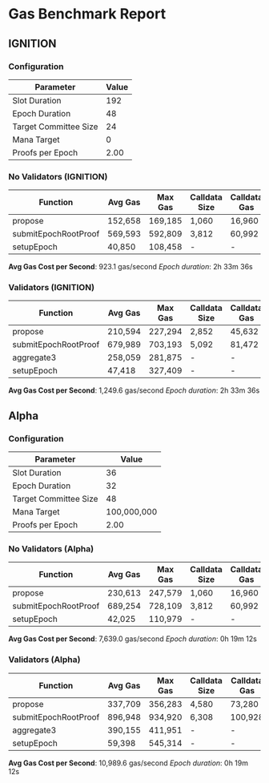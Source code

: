 # Gas Benchmark Report

## IGNITION

### Configuration

| Parameter             | Value |
|-----------------------|-------|
| Slot Duration         |   192 |
| Epoch Duration        |    48 |
| Target Committee Size |    24 |
| Mana Target           |     0 |
| Proofs per Epoch      |  2.00 |

### No Validators (IGNITION)

| Function             | Avg Gas | Max Gas | Calldata Size | Calldata Gas |
|----------------------|---------|---------|---------------|--------------|
| propose              | 152,658 | 169,185 |         1,060 |       16,960 |
| submitEpochRootProof | 569,593 | 592,809 |         3,812 |       60,992 |
| setupEpoch           |  40,850 | 108,458 |             - |            - |

**Avg Gas Cost per Second**: 923.1 gas/second
*Epoch duration*: 2h 33m 36s

### Validators (IGNITION)

| Function             | Avg Gas | Max Gas | Calldata Size | Calldata Gas |
|----------------------|---------|---------|---------------|--------------|
| propose              | 210,594 | 227,294 |         2,852 |       45,632 |
| submitEpochRootProof | 679,989 | 703,193 |         5,092 |       81,472 |
| aggregate3           | 258,059 | 281,875 |             - |            - |
| setupEpoch           |  47,418 | 327,409 |             - |            - |

**Avg Gas Cost per Second**: 1,249.6 gas/second
*Epoch duration*: 2h 33m 36s


## Alpha

### Configuration

| Parameter             |       Value |
|-----------------------|-------------|
| Slot Duration         |          36 |
| Epoch Duration        |          32 |
| Target Committee Size |          48 |
| Mana Target           | 100,000,000 |
| Proofs per Epoch      |        2.00 |

### No Validators (Alpha)

| Function             | Avg Gas | Max Gas | Calldata Size | Calldata Gas |
|----------------------|---------|---------|---------------|--------------|
| propose              | 230,613 | 247,579 |         1,060 |       16,960 |
| submitEpochRootProof | 689,254 | 728,109 |         3,812 |       60,992 |
| setupEpoch           |  42,025 | 110,979 |             - |            - |

**Avg Gas Cost per Second**: 7,639.0 gas/second
*Epoch duration*: 0h 19m 12s

### Validators (Alpha)

| Function             | Avg Gas | Max Gas | Calldata Size | Calldata Gas |
|----------------------|---------|---------|---------------|--------------|
| propose              | 337,709 | 356,283 |         4,580 |       73,280 |
| submitEpochRootProof | 896,948 | 934,920 |         6,308 |      100,928 |
| aggregate3           | 390,155 | 411,951 |             - |            - |
| setupEpoch           |  59,398 | 545,314 |             - |            - |

**Avg Gas Cost per Second**: 10,989.6 gas/second
*Epoch duration*: 0h 19m 12s


